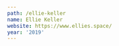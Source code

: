 ```yaml
---
path: /ellie-keller
name: Ellie Keller
website: https://www.ellies.space/
year: '2019'
---
```


